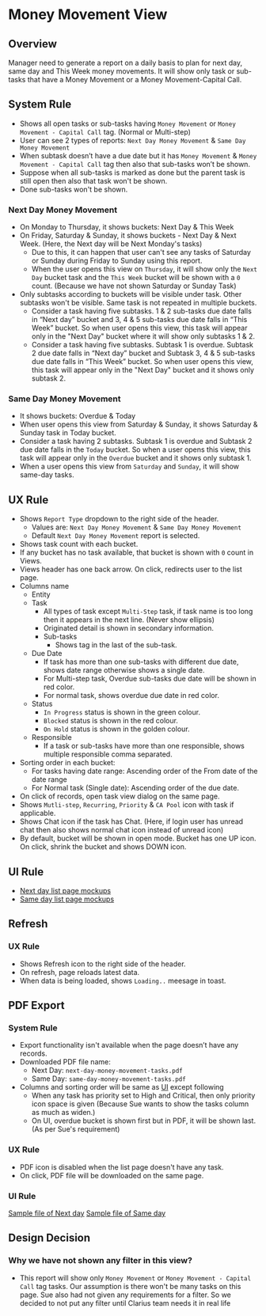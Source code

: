 # Money Movement View

## Overview

Manager need to generate a report on a daily basis to plan for next day, same day and This Week money movements. It will show only task or sub-tasks that have a Money Movement or a Money Movement-Capital Call.


## System Rule
- Shows all open tasks or sub-tasks having `Money Movement` or `Money Movement - Capital Call` tag. (Normal or Multi-step)
- User can see 2 types of reports: `Next Day Money Movement` & `Same Day Money Movement`
- When subtask doesn’t have a due date but it has `Money Movement` & `Money Movement - Capital Call` tag then also that sub-tasks won’t be shown. 
- Suppose when all sub-tasks is marked as done but the parent task is still open then also that task won't be shown.
- Done sub-tasks won't be shown.

### Next Day Money Movement
- On Monday to Thursday, it shows buckets: Next Day & This Week
- On Friday, Saturday & Sunday, it shows buckets - Next Day & Next Week. (Here, the Next day will be Next Monday's tasks) 
    - Due to this, it can happen that user can't see any tasks of Saturday or Sunday during Friday to Sunday using this report.
    - When the user opens this view on `Thursday`, it will show only the `Next Day` bucket task and the `This Week` bucket will be shown with a `0` count. (Because we have not shown Saturday or Sunday Task)
- Only subtasks according to buckets will be visible under task. Other subtasks won't be visible. Same task is not repeated in multiple buckets. 
    - Consider a task having five subtasks. 1 & 2 sub-tasks due date falls in “Next day” bucket and 3, 4 & 5 sub-tasks due date falls in “This Week” bucket. So when user opens this view, this task will appear only in the "Next Day" bucket where it will show only subtasks 1 & 2. 
    - Consider a task having five subtasks. Subtask 1 is overdue. Subtask 2 due date falls in “Next day” bucket and Subtask 3, 4 & 5 sub-tasks due date falls in “This Week” bucket. So when user opens this view, this task will appear only in the "Next Day" bucket and it shows only subtask 2. 

### Same Day Money Movement
- It shows buckets: Overdue & Today
- When user opens this view from Saturday & Sunday, it shows Saturday & Sunday task in Today bucket. 
- Consider a task having 2 subtasks. Subtask 1 is overdue and Subtask 2 due date falls in the `Today` bucket.  So when a user opens this view, this task will appear only in the `Overdue` bucket and it shows only subtask 1.
- When a user opens this view from `Saturday` and `Sunday`, it will show same-day tasks.


## UX Rule
- Shows `Report Type` dropdown to the right side of the header.
    - Values are: `Next Day Money Movement` & `Same Day Money Movement`
    - Default `Next Day Money Movement` report is selected. 
- Shows task count with each bucket.
- If any bucket has no task available, that bucket is shown with `0` count in Views.
- Views header has one back arrow. On click, redirects user to the list page.
- Columns name
    - Entity
    - Task
        - All types of task except `Multi-Step` task, if task name is too long then it appears in the next line. (Never show ellipsis)
        - Originated detail is shown in secondary information.
        - Sub-tasks
            - Shows tag in the last of the sub-task.         
    - Due Date
        - If task has more than one sub-tasks with different due date, shows date range otherwise shows a single date.
        - For Multi-step task, Overdue sub-tasks due date will be shown in red color.
        - For normal task, shows overdue due date in red color.
    - Status
        - `In Progress` status is shown in the green colour.
        - `Blocked` status is shown in the red colour.
        - `On Hold` status is shown in the golden colour.
    - Responsible
        - If a task or sub-tasks have more than one responsible, shows multiple responsible comma separated.
- Sorting order in each bucket: 
    - For tasks having date range: Ascending order of the From date of the date range
    - For Normal task (Single date): Ascending order of the due date.
- On click of records, open task view dialog on the same page.
- Shows `Mutli-step`, `Recurring`, `Priority` & `CA Pool` icon with task if applicable.
- Shows Chat icon if the task has Chat. (Here, if login user has unread chat then also shows normal chat icon instead of unread icon)
- By default, bucket will be shown in open mode. Bucket has one UP icon. On click, shrink the bucket and shows DOWN icon. 

## UI Rule
- [Next day list page mockups](https://drive.google.com/file/d/1MZ53nfVWUImk1jGaygD0Lu_ddJz9l0af/view?usp=drive_link)
- [Same day list page mockups](https://drive.google.com/file/d/1NB2qx_cDv9hFtje8dIfECmXkrspBcWW4/view?usp=drive_link)


## Refresh

### UX Rule
- Shows Refresh icon to the right side of the header.
- On refresh, page reloads latest data.
- When data is being loaded, shows `Loading..` meesage in toast.


## PDF Export

### System Rule
- Export functionality isn't available when the page doesn’t have any records.
- Downloaded PDF file name: 
    - Next Day: `next-day-money-movement-tasks.pdf`
    - Same Day: `same-day-money-movement-tasks.pdf`
- Columns and sorting order will be same as [UI](#ux-rule) except following
    - When any task has priority set to High and Critical, then only priority icon space is given (Because Sue wants to show the tasks column as much as widen.)
    - On UI, overdue bucket is shown first but in PDF, it will be shown last. (As per Sue's requirement)

### UX Rule
- PDF icon is disabled when the list page doesn't have any task.
- On click, PDF file will be downloaded on the same page.

### UI Rule
[Sample file of Next day](https://drive.google.com/file/d/1HjLIbZDDCKwzZfbc3I6_lPAUQtThLgXW/view?usp=drive_link)
[Sample file of Same day](https://drive.google.com/file/d/1zr-Ai512R8ZBtiH0-kocLvWGys7kejQ4/view?usp=drive_link)



## Design Decision

### Why we have not shown any filter in this view?
- This report will show only `Money Movement` or `Money Movement - Capital Call` tag tasks. Our assumption is there won't be many tasks on this page. Sue also had not given any requirements for a filter. So we decided to not put any filter until Clarius team needs it in real life
